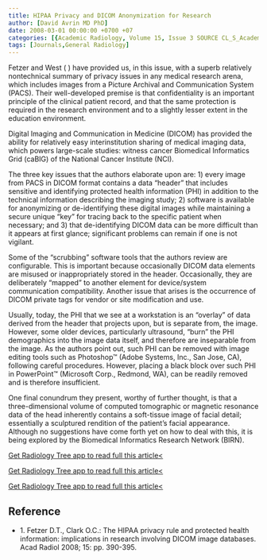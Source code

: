 ```yaml
---
title: HIPAA Privacy and DICOM Anonymization for Research
author: [David Avrin MD PhD]
date: 2008-03-01 00:00:00 +0700 +07
categories: [{Academic Radiology, Volume 15, Issue 3 SOURCE CL_S_AcademicRadiologyVolume15Issue3 1}]
tags: [Journals,General Radiology]
---
```

Fetzer and West ( ) have provided us, in this issue, with a superb relatively nontechnical summary of privacy issues in any medical research arena, which includes images from a Picture Archival and Communication System (PACS). Their well-developed premise is that confidentiality is an important principle of the clinical patient record, and that the same protection is required in the research environment and to a slightly lesser extent in the education environment.

Digital Imaging and Communication in Medicine (DICOM) has provided the ability for relatively easy interinstitution sharing of medical imaging data, which powers large-scale studies: witness cancer Biomedical Informatics Grid (caBIG) of the National Cancer Institute (NCI).

The three key issues that the authors elaborate upon are: 1) every image from PACS in DICOM format contains a data “header” that includes sensitive and identifying protected health information (PHI) in addition to the technical information describing the imaging study; 2) software is available for anonymizing or de-identifying these digital images while maintaining a secure unique “key” for tracing back to the specific patient when necessary; and 3) that de-identifying DICOM data can be more difficult than it appears at first glance; significant problems can remain if one is not vigilant.

Some of the “scrubbing” software tools that the authors review are configurable. This is important because occasionally DICOM data elements are misused or inappropriately stored in the header. Occasionally, they are deliberately “mapped” to another element for device/system communication compatibility. Another issue that arises is the occurrence of DICOM private tags for vendor or site modification and use.

Usually, today, the PHI that we see at a workstation is an “overlay” of data derived from the header that projects upon, but is separate from, the image. However, some older devices, particularly ultrasound, “burn” the PHI demographics into the image data itself, and therefore are inseparable from the image. As the authors point out, such PHI can be removed with image editing tools such as Photoshop™ (Adobe Systems, Inc., San Jose, CA), following careful procedures. However, placing a black block over such PHI in PowerPoint™ (Microsoft Corp., Redmond, WA), can be readily removed and is therefore insufficient.

One final conundrum they present, worthy of further thought, is that a three-dimensional volume of computed tomographic or magnetic resonance data of the head inherently contains a soft-tissue image of facial detail; essentially a sculptured rendition of the patient’s facial appearance. Although no suggestions have come forth yet on how to deal with this, it is being explored by the Biomedical Informatics Research Network (BIRN).

[Get Radiology Tree app to read full this article<](https://clinicalpub.com/app)

[Get Radiology Tree app to read full this article<](https://clinicalpub.com/app)

[Get Radiology Tree app to read full this article<](https://clinicalpub.com/app)

## Reference

- 1\. Fetzer D.T., Clark O.C.: The HIPAA privacy rule and protected health information: implications in research involving DICOM image databases. Acad Radiol 2008; 15: pp. 390-395.